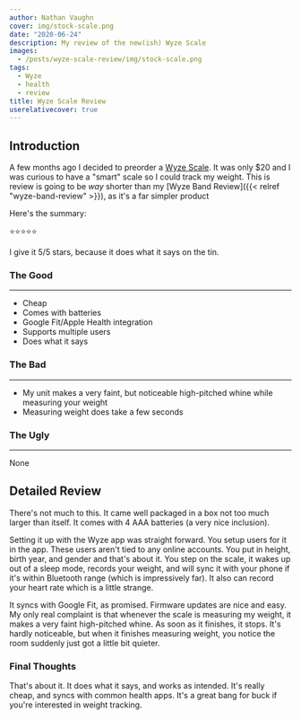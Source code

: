 ```yaml
---
author: Nathan Vaughn
cover: img/stock-scale.png
date: "2020-06-24"
description: My review of the new(ish) Wyze Scale
images:
  - /posts/wyze-scale-review/img/stock-scale.png
tags:
  - Wyze
  - health
  - review
title: Wyze Scale Review
userelativecover: true
---
```


## Introduction

A few months ago I decided to preorder a [Wyze Scale](https://wyze.com/wyze-scale).
It was only $20 and I was curious to have a "smart" scale so I could track
my weight. This is review is going to be _way_ shorter than my
[Wyze Band Review]({{< relref "wyze-band-review" >}}), as it's a far simpler product

Here's the summary:

⭐⭐⭐⭐⭐

I give it 5/5 stars, because it does what it says on the tin.

### The Good

---

- Cheap
- Comes with batteries
- Google Fit/Apple Health integration
- Supports multiple users
- Does what it says

### The Bad

---

- My unit makes a very faint, but noticeable high-pitched whine while measuring your weight
- Measuring weight does take a few seconds

### The Ugly

---

None

## Detailed Review

There's not much to this. It came well packaged in a box not too much larger
than itself. It comes with 4 AAA batteries (a very nice inclusion).

Setting it up with the Wyze app was straight forward. You setup users for it in the
app. These users aren't tied to any online accounts. You put in height, birth year,
and gender and that's about it. You step on the scale, it wakes up out of a sleep mode,
records your weight, and will sync it with your phone if it's within Bluetooth range
(which is impressively far). It also can record your heart rate which is a little
strange.

It syncs with Google Fit, as promised. Firmware updates are nice and easy.
My only real complaint is that whenever the scale is measuring my weight,
it makes a very faint high-pitched whine. As soon as it finishes, it stops.
It's hardly noticeable, but when it finishes measuring weight, you notice the room
suddenly just got a little bit quieter.

### Final Thoughts

That's about it. It does what it says, and works as intended. It's really cheap,
and syncs with common health apps. It's a great bang for buck if you're interested
in weight tracking.
